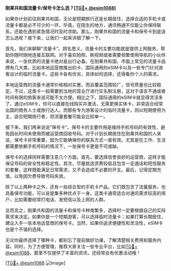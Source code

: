 **刚果共和国流量卡/保号卡怎么选？[[TG💪+ @esim1088](https://t.me/s/esim1088)]**

如果你计划前往刚果共和国，无论是短期旅行还是长期居住，选择合适的手机卡或流量卡都是必不可少的一环。毕竟，在陌生的地方，通讯畅通不仅能让你保持联系，还能在遇到紧急情况时及时求助。那么，刚果共和国的流量卡和保号卡到底该怎么选呢？接下来，让我们一起来详细了解一下。

首先，我们来聊聊“流量卡”。顾名思义，流量卡的主要功能就是提供上网服务，帮助你随时随地连接互联网。对于喜欢拍照、刷视频或者需要频繁使用导航的小伙伴来说，一张优质的流量卡绝对是出行必备。在刚果共和国，市面上常见的流量卡品牌有几大类，比如本地运营商推出的卡、国际通用的eSIM卡以及一些专门针对游客设计的临时流量卡。这些卡各有优劣，具体如何选择，还得看你个人的需求。

本地运营商的流量卡通常价格相对实惠，而且覆盖范围较广，信号质量也比较稳定。不过，这类卡一般需要到当地的营业厅进行实名制注册，这对于语言不通或者时间有限的旅客来说可能不太方便。相比之下，国际通用的eSIM卡就显得灵活多了。通过eSIM卡，你可以直接在线购买并激活，无需更换实体卡，非常适合经常出国的商务人士或旅行达人。而那些专为游客设计的临时流量卡，则以短期使用为主，适合短期旅行者，但流量套餐可能会比较单一。

接下来，我们再来说说“保号卡”。保号卡的主要作用是维持手机号码的有效性，避免因长时间未使用而被运营商回收号码。对于计划长期居住在刚果共和国的人来说，保号卡非常重要，因为它能确保你的联系方式一直有效。尤其是在工作、生活都需要依赖手机号码的情况下，一张保号卡更是不可或缺。

保号卡的选择同样需要注意几个方面。首先，要选择信誉良好的运营商，这样才能保证号码的安全性和稳定性。其次，尽量挑选资费较低且包含一定通话和短信服务的套餐，这样既能满足日常需求，又不会造成不必要的开支。最后，记得定期充值，以免因欠费导致号码失效。

除了以上两种卡之外，还有一些综合型的手机卡产品，它们既包含了流量服务，也具备保号功能，可以说是集多种优点于一身。这类卡通常适合对通讯需求较高的用户，比如需要经常打电话、发短信以及上网的人群。

总而言之，刚果共和国的流量卡和保号卡种类繁多，选择时一定要根据自己的实际需求来决定。如果你是一个短期游客，可以选择临时流量卡；如果打算长期居住，建议入手一张本地运营商的保号卡。当然，如果你追求便捷性和灵活性，eSIM卡也是个不错的选择。

无论你最终选择了哪种卡，都别忘了提前做好功课，了解清楚相关费用和服务内容。同时，为了方便管理，推荐大家关注一些专业平台，比如[TG💪+ @esim1088](https://t.me/s/esim1088)，那里不仅提供了丰富的资讯，还经常会有优惠活动哦！

[[TG💪+ @esim1088](https://t.me/s/esim1088) ![Image](https://i.postimg.cc/4NQfJmqS/Snipaste-2025-05-13-00-14-12.png)]